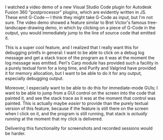 I watched a video demo of a new Visual Studio Code plugin for Autodesk
Fusion 360 "postprocessor" plugins, which are evidently written in JS.
These emit G-Code — I think they might take G-Code as input, but I'm
not sure.  The video demo showed a feature similar to Bret Victor's
famous tree-landscape-drawing demo, in which by clicking on a piece of
G-Code in the output, you would immediately jump to the line of source
code that emitted it.

This is a super cool feature, and I realized that I really want this
for debugging printfs in general: I want to be able to click on a
debug log message and get a stack trace of the program as it was at
the moment the log message was emitted.  Perl's Carp module has
provided such a facility in a purely textual form for a long time, and
Purify and Valgrind have provided it for memory allocation, but I want
to be able to do it for any output, especially debugging output.

Moreover, I especially want to be able to do this for immediate-mode
GUIs; I want to be able to jump from a GUI control on the screen into
the code that painted it, and see the stack trace as it was at the
moment that control was painted.  This is actually maybe *easier* to
provide than the purely textual version of this feature, because if
the feature is still there on the screen when I click on it, and the
program is still running, that stack is *actually running* at the
moment that my click is delivered.

Delivering this functionality for screenshots and recorded sessions
would be harder.
